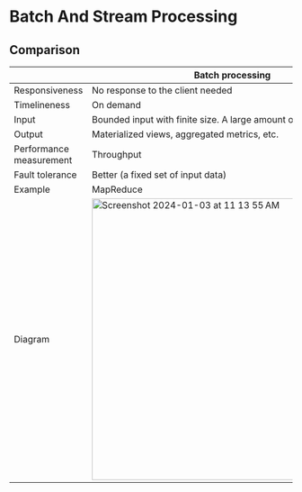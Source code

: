 # Batch And Stream Processing

## Comparison
| | Batch processing | Stream processing |
|----|----|----|
| Responsiveness | No response to the client needed | No response to the client needed |
| Timelineness | On demand | Real-time |
| Input | Bounded input with finite size. A large amount of data | Input has no boundary (infinite streams) |
| Output | Materialized views, aggregated metrics, etc. | Materialized views, aggregated metrics, etc. |
| Performance measurement | Throughput | Throughput, latency |
| Fault tolerance | Better (a fixed set of input data) | More challenging (the input data keeps flowing in) |
| Example | MapReduce | Flink |
| Diagram | <img width="500" alt="Screenshot 2024-01-03 at 11 13 55 AM" src="https://github.com/wuyichen24/system-design-knowledge/assets/8989447/07616a59-26a7-40ea-b42f-53f0d7dfc9cc"> | <img width="500" alt="Screenshot 2024-01-03 at 11 14 05 AM" src="https://github.com/wuyichen24/system-design-knowledge/assets/8989447/e4cd5c4a-1854-4584-bfab-803b6f19b50d"> |


